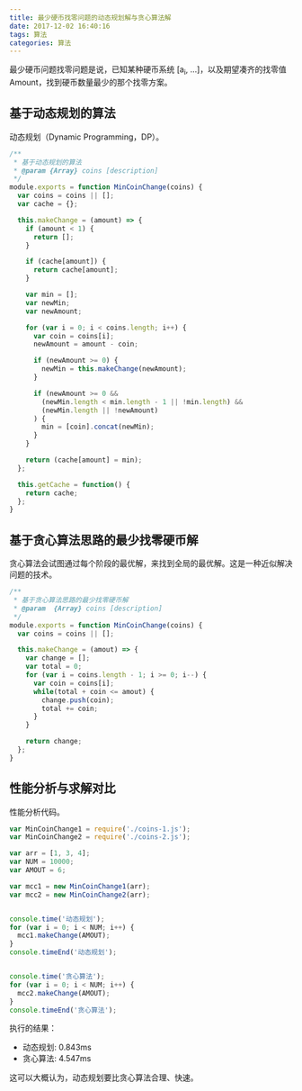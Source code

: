 ```yaml
---
title: 最少硬币找零问题的动态规划解与贪心算法解
date: 2017-12-02 16:40:16
tags: 算法
categories: 算法
---
```


最少硬币问题找零问题是说，已知某种硬币系统 [a<sub>i</sub>, ...]，以及期望凑齐的找零值 Amount，找到硬币数量最少的那个找零方案。

<!-- more -->

## 基于动态规划的算法

动态规划（Dynamic Programming，DP）。

```javascript
/**
 * 基于动态规划的算法
 * @param {Array} coins [description]
 */
module.exports = function MinCoinChange(coins) {
  var coins = coins || [];
  var cache = {};

  this.makeChange = (amount) => {
    if (amount < 1) {
      return [];
    }

    if (cache[amount]) {
      return cache[amount];
    }

    var min = [];
    var newMin;
    var newAmount;

    for (var i = 0; i < coins.length; i++) {
      var coin = coins[i];
      newAmount = amount - coin;

      if (newAmount >= 0) {
        newMin = this.makeChange(newAmount);
      }

      if (newAmount >= 0 &&
        (newMin.length < min.length - 1 || !min.length) &&
        (newMin.length || !newAmount)
      ) {
        min = [coin].concat(newMin);
      }
    }

    return (cache[amount] = min);
  };

  this.getCache = function() {
    return cache;
  };
}
```

## 基于贪心算法思路的最少找零硬币解

贪心算法会试图通过每个阶段的最优解，来找到全局的最优解。这是一种近似解决问题的技术。

```javascript
/**
 * 基于贪心算法思路的最少找零硬币解
 * @param  {Array} coins [description]
 */
module.exports = function MinCoinChange(coins) {
  var coins = coins || [];

  this.makeChange = (amout) => {
    var change = [];
    var total = 0;
    for (var i = coins.length - 1; i >= 0; i--) {
      var coin = coins[i];
      while(total + coin <= amout) {
        change.push(coin);
        total += coin;
      }
    }

    return change;
  };
}
```

## 性能分析与求解对比

性能分析代码。

```javascript
var MinCoinChange1 = require('./coins-1.js');
var MinCoinChange2 = require('./coins-2.js');

var arr = [1, 3, 4];
var NUM = 10000;
var AMOUT = 6;

var mcc1 = new MinCoinChange1(arr);
var mcc2 = new MinCoinChange2(arr);


console.time('动态规划');
for (var i = 0; i < NUM; i++) {
  mcc1.makeChange(AMOUT);
}
console.timeEnd('动态规划');


console.time('贪心算法');
for (var i = 0; i < NUM; i++) {
  mcc2.makeChange(AMOUT);
}
console.timeEnd('贪心算法');
```

执行的结果：

+ 动态规划: 0.843ms
+ 贪心算法: 4.547ms

这可以大概认为，动态规划要比贪心算法合理、快速。
